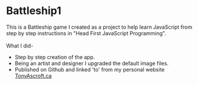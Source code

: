 # Battleship1
This is a Battleship game I created as a project to help learn JavaScript from step by step instructions in "Head First JavaScript Programming". <br> <br>
What I did-
  <ul>
  <li>Step by step creation of the app. </li>
  <li>Being an artist and designer I upgraded the default image files.</li>
  <li>Published on Github and linked 'to' from my personal website <a href="http://tonyascroft.ca/" target="_blank">TonyAscroft.ca</a> </li>
  </ul>

